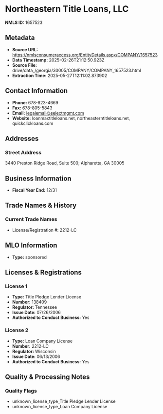 # Northeastern Title Loans, LLC

**NMLS ID:** 1657523

## Metadata
- **Source URL:** https://nmlsconsumeraccess.org/EntityDetails.aspx/COMPANY/1657523
- **Data Timestamp:** 2025-02-26T21:12:50.923Z
- **Source File:** drive/data_/georgia/30005/COMPANY/COMPANY_1657523.html
- **Extraction Time:** 2025-05-27T12:11:02.873902

## Contact Information
- **Phone:** 678-823-4669
- **Fax:** 678-805-5843
- **Email:** legalemail@selectmgmt.com
- **Website:** loanmaxtitleloans.net, northeasterntitleloans.net, quickclickloans.com

## Addresses
### Street Address
3440 Preston Ridge Road, Suite 500; Alpharetta, GA 30005

## Business Information
- **Fiscal Year End:** 12/31

## Trade Names & History
### Current Trade Names
- License/Registration #: 2212-LC

## MLO Information
- **Type:** sponsored

## Licenses & Registrations

### License 1
- **Type:** Title Pledge Lender License
- **Number:** 138409
- **Regulator:** Tennessee
- **Issue Date:** 07/26/2006
- **Authorized to Conduct Business:** Yes

### License 2
- **Type:** Loan Company License
- **Number:** 2212-LC
- **Regulator:** Wisconsin
- **Issue Date:** 06/13/2006
- **Authorized to Conduct Business:** Yes

## Quality & Processing Notes
### Quality Flags
- unknown_license_type_Title Pledge Lender License
- unknown_license_type_Loan Company License
